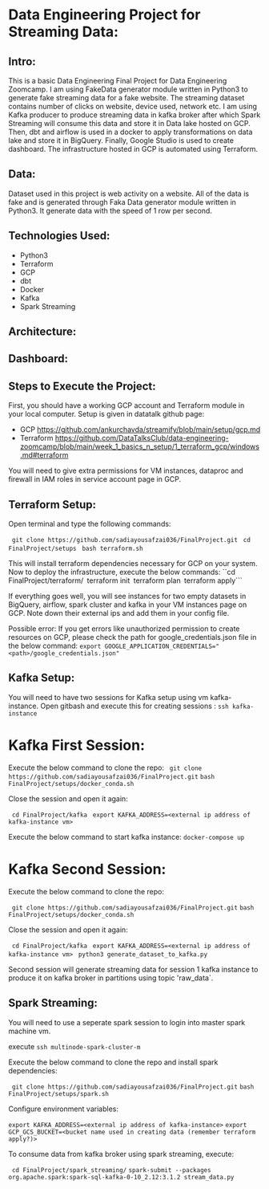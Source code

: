 # Data Engineering Project for Streaming Data:

## Intro:
This is a basic Data Engineering Final Project for Data Engineering Zoomcamp. I am using FakeData generator module written in Python3 to generate fake streaming data for a fake website. The streaming dataset contains number of clicks on website, device used, network etc. I am using Kafka producer to produce streaming data in kafka broker after which Spark Streaming will consume this data and store it in Data lake hosted on GCP. Then, dbt and airflow is used in a docker to apply transformations on data lake and store it in BigQuery. Finally, Google Studio is used to create dashboard. The infrastructure hosted in GCP is automated using Terraform.

## Data:
Dataset used in this project is web activity on a website. All of the data is fake and is generated through Faka Data generator module written in Python3. It generate data with the speed of 1 row per second.

## Technologies Used:
- Python3
- Terraform
- GCP
- dbt
- Docker
- Kafka
- Spark Streaming

## Architecture:


## Dashboard:


## Steps to Execute the Project:
First, you should have a working GCP account and Terraform module in your local computer. Setup is given in datatalk github page:
- GCP https://github.com/ankurchavda/streamify/blob/main/setup/gcp.md
- Terraform https://github.com/DataTalksClub/data-engineering-zoomcamp/blob/main/week_1_basics_n_setup/1_terraform_gcp/windows.md#terraform

You will need to give extra permissions for VM instances, dataproc and firewall in IAM roles in service account page in GCP.

## Terraform Setup:
Open terminal and type the following commands:

``` git clone https://github.com/sadiayousafzai036/FinalProject.git```
``` cd FinalProject/setups```
``` bash terraform.sh```

This will install terraform dependencies necessary for GCP on your system. Now to deploy the infrastructure, execute the below commands:
``cd FinalProject/terraform/```
```terraform init```
```terraform plan```
```terraform apply```

If everything goes well, you will see instances for two empty datasets in BigQuery, airflow, spark cluster and kafka in your VM instances page on GCP.
Note down their external ips and add them in your config file.

Possible error: If you get errors like unauthorized permission to create resources on GCP, please check the path for google_credentials.json file in the below command:
```export GOOGLE_APPLICATION_CREDENTIALS="<path>/google_credentials.json" ```

## Kafka Setup:

You will need to have two sessions for Kafka setup using vm kafka-instance.
Open gitbash and execute this for creating sessions : ```ssh kafka-instance```
# Kafka First Session:

Execute the below command to clone the repo:
``` git clone https://github.com/sadiayousafzai036/FinalProject.git```
``` bash FinalProject/setups/docker_conda.sh ```

Close the session and open it again:

``` cd FinalProject/kafka```
``` export KAFKA_ADDRESS=<external ip address of kafka-instance vm>```

Execute the below command to start kafka instance:
```docker-compose up```

# Kafka Second Session:

Execute the below command to clone the repo:

``` git clone https://github.com/sadiayousafzai036/FinalProject.git```
``` bash FinalProject/setups/docker_conda.sh ```

Close the session and open it again:

``` cd FinalProject/kafka```
``` export KAFKA_ADDRESS=<external ip address of kafka-instance vm>```
``` python3 generate_dataset_to_kafka.py```

Second session will generate streaming data for session 1 kafka instance to produce it on kafka broker in partitions using topic 'raw_data`.

## Spark Streaming:

You will need to use a seperate spark session to login into master spark machine vm.

execute ```ssh multinode-spark-cluster-m```

Execute the below command to clone the repo and install spark dependencies:

``` git clone https://github.com/sadiayousafzai036/FinalProject.git```
``` bash FinalProject/setups/spark.sh ```

Configure environment variables:

```export KAFKA_ADDRESS=<external ip address of kafka-instance>```
```export GCP_GCS_BUCKET=<bucket name used in creating data (remember terraform apply?)>```

To consume data from kafka broker using spark streaming, execute:

``` cd FinalProject/spark_streaming/```
``` spark-submit --packages org.apache.spark:spark-sql-kafka-0-10_2.12:3.1.2 stream_data.py ```
